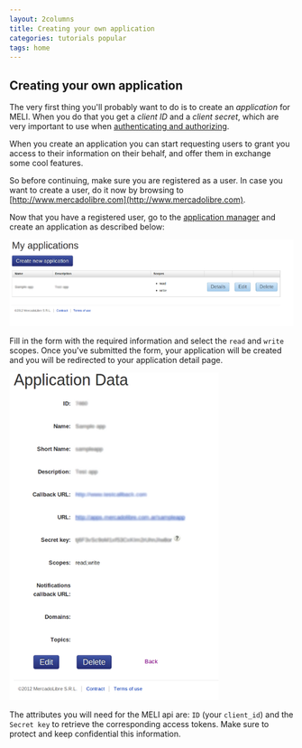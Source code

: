 ```yaml
---
layout: 2columns
title: Creating your own application
categories: tutorials popular
tags: home
---
```


## Creating your own application

The very first thing you'll probably want to do is to create an _application_ for MELI. When you do that you get a _client ID_ and a _client secret_, which are very important to use when [authenticating and authorizing](/authentication-and-authorization).

When you create an application you can start requesting users to grant you access to their information on their behalf, and offer them in exchange some cool features.

So before continuing, make sure you are registered as a user. In case you want to create a user, do it now by browsing to [http://www.mercadolibre.com](http://www.mercadolibre.com).

Now that you have a registered user, go to the [application manager](http://applications.mercadolibre.com.ar/home) and create an application as described below:

![App create](/images/applications.png)


Fill in the form with the required information and select the `read` and `write` scopes. Once you've submitted the form, your application will be created and you will be redirected to your application detail page.

![App detail](/images/application-detail.png)

The attributes you will need for the MELI api are: `ID` (your `client_id`) and the  `Secret key` to retrieve the corresponding access tokens. Make sure to protect and keep confidential this information.

